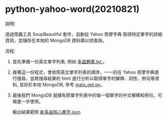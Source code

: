 # python-yahoo-word(20210821)
說明:

透過爬蟲工具 SoupBeautiful 套件，自動從 Yahoo 奇摩字典 取得特定單字的詳細資訊，並儲存在本地的 MongoDB 資料庫以供查詢。

流程: 
1. 首先準備一份英文單字列表, 例如 [多益題庫.txt ](https://github.com/a0979470582/python-yahoo-word/blob/main/book/book/新多益核心單字.txt)。
    
2. 接著這一份程式，會依照英文單字列表的順序，一一的在 Yahoo 奇摩字典進行搜尋，並將搜尋結果的 html 進行分析以取得單字的解釋、詞性、例句等資料, 並存於本地 MongoDB, 參考 [main_get.py](https://github.com/a0979470582/python-yahoo-word/blob/main/main_get.py)。

3. 最後我們 MongoDB 就擁有原單字列表中的每一個單字的中文解釋和例句，可做進一步使用。

    輸出結果範例 [新多益核心單字.json](https://github.com/a0979470582/python-yahoo-word/blob/main/book/json/新多益核心單字.json)
    
